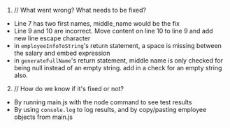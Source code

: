 1. // What went wrong? What needs to be fixed?
  - Line 7 has two first names, middle_name would be the fix 
  - Line 9 and 10 are incorrect. Move content on line 10 to line 9 and add new line escape character
  - in `employeeInfoToString`'s return statement, a space is missing between the salary and embed expression
  - in `generateFullName`'s return statement, middle name is only checked for being null instead of an empty string. add in a check for an empty string also.

2. // How do we know if it's fixed or not?
  - By running main.js with the node command to see test results
  - By using `console.log` to log results, and by copy/pasting employee objects from main.js